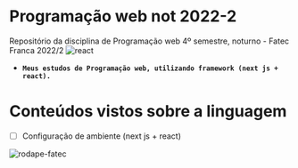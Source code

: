 # Programação web not 2022-2
 Repositório da disciplina de Programação web 4º semestre, noturno - Fatec Franca 2022/2
![react](https://user-images.githubusercontent.com/88351614/186029976-2df9b830-c420-405f-b555-59e5a2d955c4.jpg)
 


 * **`Meus estudos de Programação web, utilizando framework (next js + react).`**
# Conteúdos vistos sobre a linguagem
- [ ] Configuração de ambiente (next js + react)


![rodape-fatec](https://user-images.githubusercontent.com/88351614/184510549-ba805cc6-1ae7-422e-9d71-a037e9b1e936.png)
